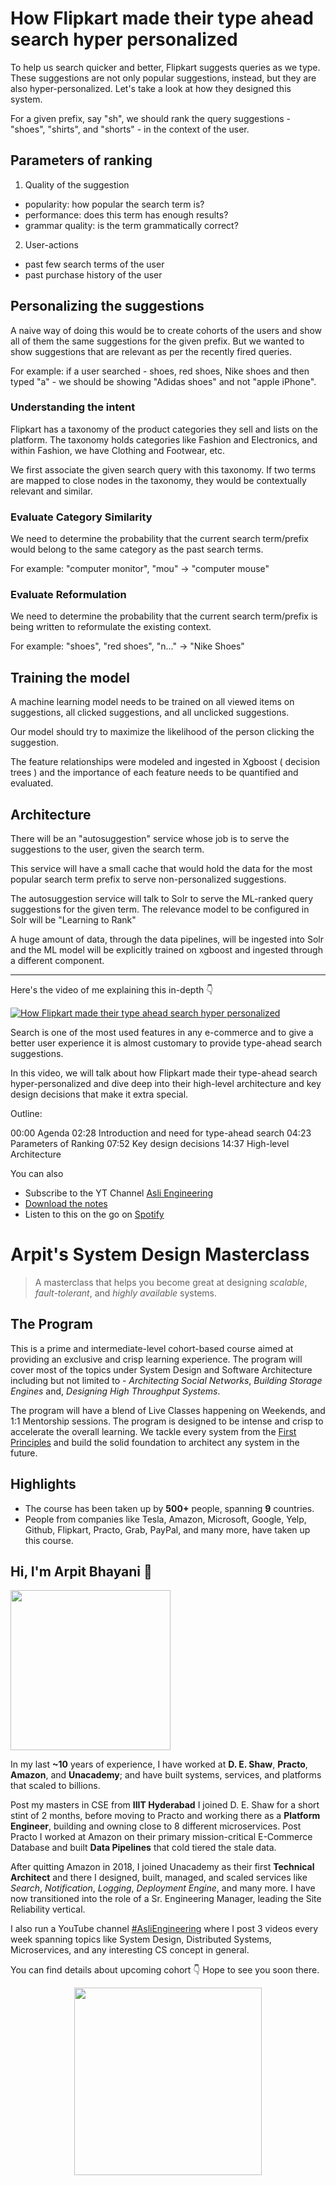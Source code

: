 How Flipkart made their type ahead search hyper personalized
===


To help us search quicker and better, Flipkart suggests queries as we type. These suggestions are not only popular suggestions, instead, but they are also hyper-personalized. Let's take a look at how they designed this system.

For a given prefix, say "sh", we should rank the query suggestions - "shoes", "shirts", and "shorts" - in the context of the user.

## Parameters of ranking

1. Quality of the suggestion

- popularity: how popular the search term is?
- performance: does this term has enough results?
- grammar quality: is the term grammatically correct?

2. User-actions

- past few search terms of the user
- past purchase history of the user

## Personalizing the suggestions

A naive way of doing this would be to create cohorts of the users and show all of them the same suggestions for the given prefix. But we wanted to show suggestions that are relevant as per the recently fired queries.

For example: if a user searched - shoes, red shoes, Nike shoes and then typed "a" - we should be showing "Adidas shoes" and not "apple iPhone".

### Understanding the intent

Flipkart has a taxonomy of the product categories they sell and lists on the platform. The taxonomy holds categories like Fashion and Electronics, and within Fashion, we have Clothing and Footwear, etc.

We first associate the given search query with this taxonomy. If two terms are mapped to close nodes in the taxonomy, they would be contextually relevant and similar.

### Evaluate Category Similarity

We need to determine the probability that the current search term/prefix would belong to the same category as the past search terms.

For example: "computer monitor", "mou" -> "computer mouse"

### Evaluate Reformulation

We need to determine the probability that the current search term/prefix is being written to reformulate the existing context.

For example: "shoes", "red shoes", "n..." -> "Nike Shoes"

## Training the model

A machine learning model needs to be trained on all viewed items on suggestions, all clicked suggestions, and all unclicked suggestions.

Our model should try to maximize the likelihood of the person clicking the suggestion.

The feature relationships were modeled and ingested in Xgboost ( decision trees ) and the importance of each feature needs to be quantified and evaluated.

## Architecture

There will be an "autosuggestion" service whose job is to serve the suggestions to the user, given the search term.

This service will have a small cache that would hold the data for the most popular search term prefix to serve non-personalized suggestions.

The autosuggestion service will talk to Solr to serve the ML-ranked query suggestions for the given term. The relevance model to be configured in Solr will be "Learning to Rank"

A huge amount of data, through the data pipelines, will be ingested into Solr and the ML model will be explicitly trained on xgboost and ingested through a different component.
<hr />


<p>Here's the video of me explaining this in-depth 👇‍</p>

[![How Flipkart made their type ahead search hyper personalized](https://i.ytimg.com/vi/NcNCty7_3kc/mqdefault.jpg)](https://www.youtube.com/watch?v=NcNCty7_3kc)

Search is one of the most used features in any e-commerce and to give a better user experience it is almost customary to provide type-ahead search suggestions.

In this video, we will talk about how Flipkart made their type-ahead search hyper-personalized and dive deep into their high-level architecture and key design decisions that make it extra special.

Outline:

00:00 Agenda
02:28 Introduction and need for type-ahead search
04:23 Parameters of Ranking
07:52 Key design decisions
14:37 High-level Architecture

You can also
 - Subscribe to the YT Channel [Asli Engineering](https://youtube.com/c/ArpitBhayani)
 - [Download the notes](https://drive.google.com/file/d/1i6w0I8I1H0TxFRoT0Cs0IkcpL6MO6Rbb/view?usp=sharing)
 - Listen to this on the go on [Spotify](https://open.spotify.com/show/7qMoamm2iZQrsPVm6IQLoD)

# Arpit's System Design Masterclass

> A masterclass that helps you become great at designing _scalable_, _fault-tolerant_, and _highly available_ systems.

## The Program

This is a prime and intermediate-level cohort-based course aimed at providing an exclusive and crisp learning experience. The program will cover most of the topics under System Design and Software Architecture including but not limited to - _Architecting Social Networks_, _Building Storage Engines_ and, _Designing High Throughput Systems_.

The program will have a blend of Live Classes happening on Weekends, and 1:1 Mentorship sessions. The program is designed to be intense and crisp to accelerate the overall learning. We tackle every system from the [First Principles](https://en.wikipedia.org/wiki/First_principle) and build the solid foundation to architect any system in the future.


## Highlights

 - The course has been taken up by __500+__ people, spanning __9__ countries.
 - People from companies like Tesla, Amazon, Microsoft, Google, Yelp, Github, Flipkart, Practo, Grab, PayPal, and many more, have taken up this course.


## Hi, I'm Arpit Bhayani 👋

<img width="256px" src="https://arpitbhayani.me/static/img/arpit.jpg" />

In my last **~10** years of experience, I have worked at **D. E. Shaw**, **Practo**, **Amazon**, and **Unacademy**; and have built systems, services, and platforms that scaled to billions.

Post my masters in CSE from **IIIT Hyderabad** I joined D. E. Shaw for a short stint of 2 months, before moving to Practo and working there as a **Platform Engineer**, building and owning close to 8 different microservices. Post Practo I worked at Amazon on their primary mission-critical E-Commerce Database and built **Data Pipelines** that cold tiered the stale data.

After quitting Amazon in 2018, I joined Unacademy as their first **Technical Architect** and there I designed, built, managed, and scaled services like _Search_, _Notification_, _Logging_, _Deployment Engine_, and many more. I have now transitioned into the role of a Sr. Engineering Manager, leading the Site Reliability vertical.

I also run a YouTube channel [#AsliEngineering](https://www.youtube.com/c/ArpitBhayani) where I post 3 videos every week spanning topics like System Design, Distributed Systems, Microservices, and any interesting CS concept in general.

You can find details about upcoming cohort 👇‍ Hope to see you soon there.

<center>
<a target="_blank" href="https://arpitbhayani.me/masterclass">
<img src="https://user-images.githubusercontent.com/4745789/137859181-d4499cf4-ce65-4466-8b88-a078ece0f081.PNG" width="300px" />
</a>
</center>